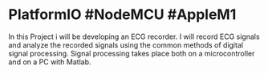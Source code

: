 # PlatformIO #NodeMCU #AppleM1


In this Project i will be developing an ECG recorder. I will record ECG signals and analyze the recorded signals using the common methods of digital signal processing. Signal processing takes place both on a microcontroller and on a PC with Matlab.
